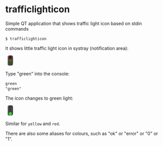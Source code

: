 # trafficlighticon
Simple QT application that shows traffic light icon based on stdin commands

    $ trafficlighticon

It shows little traffic light icon in systray (notification area):

![neutral](trafficlighticon/icons/neutral.png)

Type "green" into the console:

    green
    "green"
    
The icon changes to green light:

![green](trafficlighticon/icons/green.png)

Similar for `yellow` and `red`.

There are also some aliases for colours, such as "ok" or "error" or "0" or "1".

